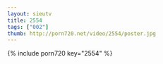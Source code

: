 ```yaml
--- 
layout: sieutv
title: 2554
tags: ["002"]
thumb: http://porn720.net/video/2554/poster.jpg
---
```

{% include porn720 key="2554" %} 
